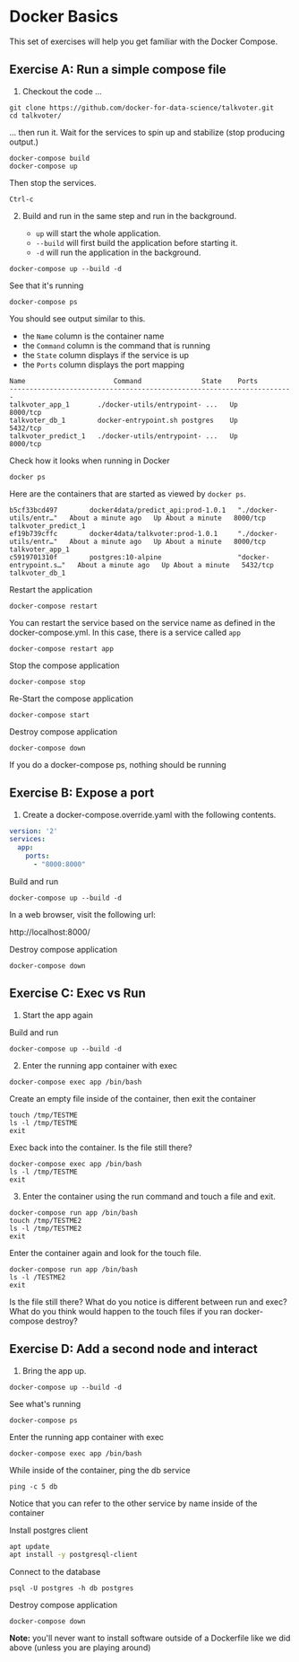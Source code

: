 # Docker Basics

This set of exercises will help you get familiar with the Docker Compose.

## Exercise A: Run a simple compose file

1. Checkout the code ...

```command
git clone https://github.com/docker-for-data-science/talkvoter.git
cd talkvoter/
```

... then run it.  Wait for the services to spin up and stabilize (stop producing output.)

```command
docker-compose build
docker-compose up
```

Then stop the services.

```command
Ctrl-c
```

2. Build and run in the same step and run in the background.

   - `up` will start the whole application.
   - `--build` will first build the application before starting it.
   - `-d` will run the application in the background.


```command
docker-compose up --build -d
```

See that it's running

```command
docker-compose ps
```

You should see output similar to this.
 - the `Name` column is the container name
 - the `Command` column is the command that is running
 - the `State` column displays if the service is up
 - the `Ports` column displays the port mapping

```command
Name                      Command               State    Ports  
-----------------------------------------------------------------------
talkvoter_app_1       ./docker-utils/entrypoint- ...   Up      8000/tcp
talkvoter_db_1        docker-entrypoint.sh postgres    Up      5432/tcp
talkvoter_predict_1   ./docker-utils/entrypoint- ...   Up      8000/tcp

```


Check how it looks when running in Docker

```command
docker ps
```
Here are the containers that are started as viewed by `docker ps`.

```command
b5cf33bcd497        docker4data/predict_api:prod-1.0.1   "./docker-utils/entr…"   About a minute ago   Up About a minute   8000/tcp            talkvoter_predict_1
ef19b739cffc        docker4data/talkvoter:prod-1.0.1     "./docker-utils/entr…"   About a minute ago   Up About a minute   8000/tcp            talkvoter_app_1
c5919701310f        postgres:10-alpine                   "docker-entrypoint.s…"   About a minute ago   Up About a minute   5432/tcp            talkvoter_db_1
```


Restart the application

```command
docker-compose restart
```

You can restart the service based on the service name as defined in the docker-compose.yml.  In this case, there is a service called `app`

```command
docker-compose restart app
```

Stop the compose application

```command
docker-compose stop
```

Re-Start the compose application

```command
docker-compose start
```

Destroy compose application

```command
docker-compose down
```

If you do a docker-compose ps, nothing should be running


## Exercise B: Expose a port

1. Create a docker-compose.override.yaml with the following contents.

```yaml
version: '2'
services:
  app:
    ports:
      - "8000:8000"
```

Build and run

```command
docker-compose up --build -d
```

In a web browser, visit the following url:

http://localhost:8000/

Destroy compose application

```command
docker-compose down
```



## Exercise C: Exec vs Run


1. Start the app again

Build and run

```command
docker-compose up --build -d
```

2. Enter the running app container with exec

```command
docker-compose exec app /bin/bash
```

Create an empty file inside of the container, then exit the container
```command
touch /tmp/TESTME
ls -l /tmp/TESTME
exit
```

Exec back into the container.  Is the file still there?

```command
docker-compose exec app /bin/bash
ls -l /tmp/TESTME
exit
```

3. Enter the container using the run command and touch a file and exit.

```command
docker-compose run app /bin/bash
touch /tmp/TESTME2
ls -l /tmp/TESTME2
exit
```

Enter the container again and look for the touch file.

```command
docker-compose run app /bin/bash
ls -l /TESTME2
exit
```

Is the file still there?  What do you notice is different between run and exec?
What do you think would happen to the touch files if you ran docker-compose destroy?


## Exercise D: Add a second node and interact


1. Bring the app up.

```command
docker-compose up --build -d
```

See what's running

```command
docker-compose ps
```

Enter the running app container with exec

```command
docker-compose exec app /bin/bash
```

While inside of the container, ping the db service

```command
ping -c 5 db
```

Notice that you can refer to the other service by name inside of the container

Install postgres client

```bash
apt update
apt install -y postgresql-client
```

Connect to the database
```
psql -U postgres -h db postgres
```

Destroy compose application

```command
docker-compose down
```

**Note:** you'll never want to install software outside of a Dockerfile
like we did above (unless you are playing around)

